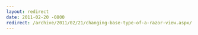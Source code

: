 ```yaml
---
layout: redirect
date: 2011-02-20 -0800
redirect: /archive/2011/02/21/changing-base-type-of-a-razor-view.aspx/
---
```

